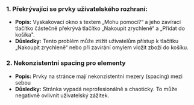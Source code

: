 ### 1. Překrývající se prvky uživatelského rozhraní:
- **Popis:** Vyskakovací okno s textem „Mohu pomoci?“ a jeho zavírací tlačítko částečně překrývá tlačítko „Nakoupit zrychleně“ a „Přidat do košíka".
- **Důsledky:** Tento problém může ztížit uživatelům přístup k tlačítku „Nakoupit zrychleně“ nebo při zavírání omylem vložit zboží do košíku.

### 2. Nekonzistentní spacing pro elementy
- **Popis:** Prvky na stránce mají nekonzistentní mezery (spacing) mezi sebou
- **Důsledky:** Stránka vypadá neprofesionálně a chaoticky. To může negativně ovlivnit uživatelský zážitek.
